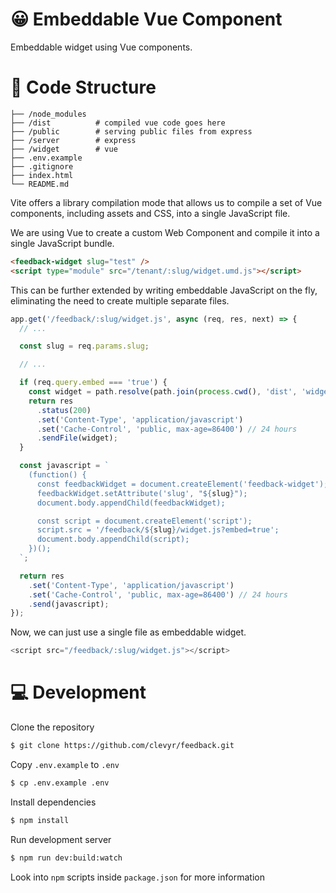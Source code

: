 # 😀 Embeddable Vue Component
Embeddable widget using Vue components.

# 📕 Code Structure
```
├── /node_modules
├── /dist          # compiled vue code goes here
├── /public        # serving public files from express
├── /server        # express
├── /widget        # vue
├── .env.example
├── .gitignore
├── index.html
└── README.md
```

Vite offers a library compilation mode that allows us to compile a set of Vue components, including assets and CSS, into a single JavaScript file.

We are using Vue to create a custom Web Component and compile it into a single JavaScript bundle.

```html
<feedback-widget slug="test" />
<script type="module" src="/tenant/:slug/widget.umd.js"></script>
```

This can be further extended by writing embeddable JavaScript on the fly, eliminating the need to create multiple separate files.

```javascript
app.get('/feedback/:slug/widget.js', async (req, res, next) => {
  // ...

  const slug = req.params.slug;

  // ...

  if (req.query.embed === 'true') {
    const widget = path.resolve(path.join(process.cwd(), 'dist', 'widget.umd.js'));
    return res
      .status(200)
      .set('Content-Type', 'application/javascript')
      .set('Cache-Control', 'public, max-age=86400') // 24 hours
      .sendFile(widget);
  }

  const javascript = `
    (function() {
      const feedbackWidget = document.createElement('feedback-widget');
      feedbackWidget.setAttribute('slug', "${slug}");
      document.body.appendChild(feedbackWidget);

      const script = document.createElement('script');
      script.src = '/feedback/${slug}/widget.js?embed=true';
      document.body.appendChild(script);
    })();
  `;

  return res
    .set('Content-Type', 'application/javascript')
    .set('Cache-Control', 'public, max-age=86400') // 24 hours
    .send(javascript);
});
```

Now, we can just use a single file as embeddable widget.

```javascript
<script src="/feedback/:slug/widget.js"></script>
```


# 💻 Development

Clone the repository

```bash
$ git clone https://github.com/clevyr/feedback.git
```

Copy `.env.example` to `.env`

```bash
$ cp .env.example .env
```

Install dependencies

```bash
$ npm install
```

Run development server

```bash
$ npm run dev:build:watch
```

Look into `npm` scripts inside `package.json` for more information
